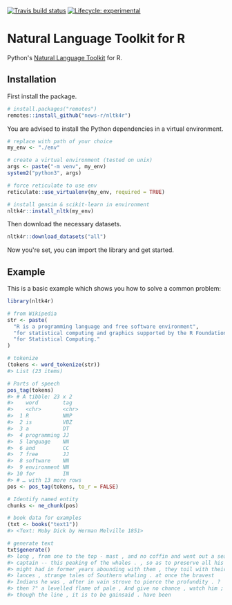 
<!-- README.md is generated from README.Rmd. Please edit that file -->
<!-- badges: start -->
[![Travis build status](https://travis-ci.org/news-r/nltk.svg?branch=master)](https://travis-ci.org/news-r/nltk) [![Lifecycle: experimental](https://img.shields.io/badge/lifecycle-experimental-orange.svg)](https://www.tidyverse.org/lifecycle/#experimental) <!-- badges: end -->

Natural Language Toolkit for R
==============================

Python's [Natural Language Toolkit](https://www.nltk.org/) for R.

Installation
------------

First install the package.

``` r
# install.packages("remotes")
remotes::install_github("news-r/nltk4r")
```

You are advised to install the Python dependencies in a virtual environment.

``` r
# replace with path of your choice
my_env <- "./env"

# create a virtual environment (tested on unix)
args <- paste("-m venv", my_env)
system2("python3", args) 

# force reticulate to use env
reticulate::use_virtualenv(my_env, required = TRUE)

# install gensim & scikit-learn in environment
nltk4r::install_nltk(my_env) 
```

Then download the necessary datasets.

``` r
nltk4r::download_datasets("all")
```

Now you're set, you can import the library and get started.

Example
-------

This is a basic example which shows you how to solve a common problem:

``` r
library(nltk4r)

# from Wikipedia
str <- paste(
  "R is a programming language and free software environment",
  "for statistical computing and graphics supported by the R Foundation",
  "for Statistical Computing."
)

# tokenize
(tokens <- word_tokenize(str))
#> List (23 items)

# Parts of speech
pos_tag(tokens)
#> # A tibble: 23 x 2
#>    word        tag  
#>    <chr>       <chr>
#>  1 R           NNP  
#>  2 is          VBZ  
#>  3 a           DT   
#>  4 programming JJ   
#>  5 language    NN   
#>  6 and         CC   
#>  7 free        JJ   
#>  8 software    NN   
#>  9 environment NN   
#> 10 for         IN   
#> # … with 13 more rows
pos <- pos_tag(tokens, to_r = FALSE)

# Identify named entity
chunks <- ne_chunk(pos)

# book data for examples
(txt <- books("text1"))
#> <Text: Moby Dick by Herman Melville 1851>

# generate text
txt$generate()
#> long , from one to the top - mast , and no coffin and went out a sea
#> captain -- this peaking of the whales . , so as to preserve all his
#> might had in former years abounding with them , they toil with their
#> lances , strange tales of Southern whaling . at once the bravest
#> Indians he was , after in vain strove to pierce the profundity . ?
#> then ?" a levelled flame of pale , And give no chance , watch him ;
#> though the line , it is to be gainsaid . have been
```
